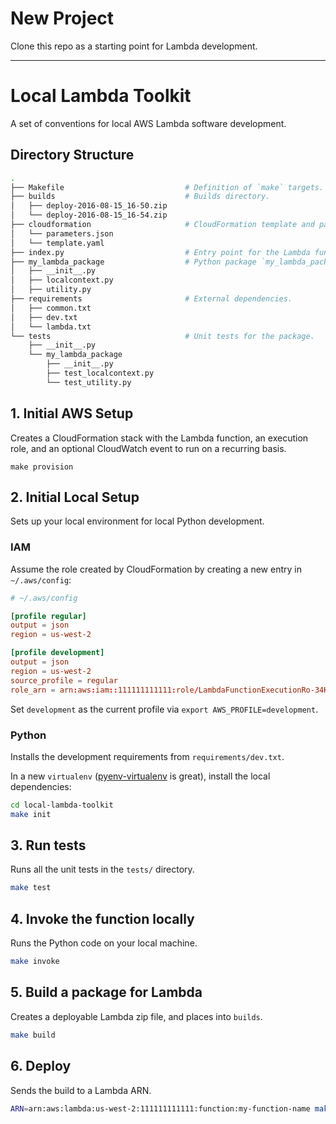 # New Project

Clone this repo as a starting point for Lambda development.

---

# Local Lambda Toolkit
A set of conventions for local AWS Lambda software development.

## Directory Structure

```bash
.
├── Makefile                           # Definition of `make` targets.
├── builds                             # Builds directory.
│   ├── deploy-2016-08-15_16-50.zip
│   └── deploy-2016-08-15_16-54.zip
├── cloudformation                     # CloudFormation template and parameters.
│   └── parameters.json
│   └── template.yaml
├── index.py                           # Entry point for the Lambda function.
├── my_lambda_package                  # Python package `my_lambda_package`.
│   ├── __init__.py
│   ├── localcontext.py
│   ├── utility.py
├── requirements                       # External dependencies.
│   ├── common.txt
│   ├── dev.txt
│   └── lambda.txt
└── tests                              # Unit tests for the package.
    ├── __init__.py
    └── my_lambda_package
        ├── __init__.py
        ├── test_localcontext.py
        └── test_utility.py
```

## 1. Initial AWS Setup

Creates a CloudFormation stack with the Lambda function, an execution role, and an optional CloudWatch event to run on a recurring basis.

```
make provision
```


## 2. Initial Local Setup

Sets up your local environment for local Python development.

### IAM
Assume the role created by CloudFormation by creating a new entry in `~/.aws/config`:

```conf
# ~/.aws/config

[profile regular]
output = json
region = us-west-2

[profile development]
output = json
region = us-west-2
source_profile = regular
role_arn = arn:aws:iam::111111111111:role/LambdaFunctionExecutionRo-34K8PIBFMONR
```

Set `development` as the current profile via `export AWS_PROFILE=development`.

### Python

Installs the development requirements from `requirements/dev.txt`.

In a new `virtualenv` ([pyenv-virtualenv](https://github.com/yyuu/pyenv-virtualenv) is great), install the local dependencies:

```bash
cd local-lambda-toolkit
make init
```

## 3. Run tests

Runs all the unit tests in the `tests/` directory.

```bash
make test
```

## 4. Invoke the function locally

Runs the Python code on your local machine.

```bash
make invoke
```

## 5. Build a package for Lambda

Creates a deployable Lambda zip file, and places into `builds`.

```bash
make build
```

## 6. Deploy

Sends the build to a Lambda ARN.

```bash
ARN=arn:aws:lambda:us-west-2:111111111111:function:my-function-name make deploy
```
